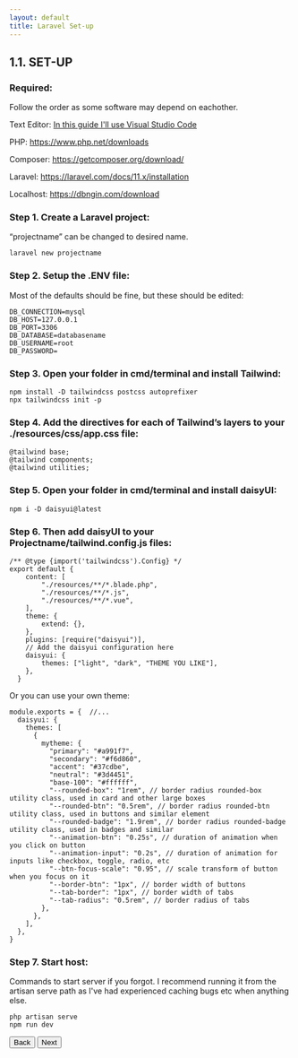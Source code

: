 ```yaml
---
layout: default
title: Laravel Set-up
---
```


<h2>1.1. SET-UP</h2>

<h3>Required:</h3>
<p>Follow the order as some software may depend on eachother.</p>
<p>Text Editor: <a href="https://code.visualstudio.com/download">In this guide I'll use Visual Studio Code</a></p>
<p>PHP: <a href="https://www.php.net/downloads">https://www.php.net/downloads</a></p>
<p>Composer: <a href="https://getcomposer.org/download/">https://getcomposer.org/download/</a></p>
<p>Laravel: <a href="https://laravel.com/docs/11.x/installation">https://laravel.com/docs/11.x/installation</a></p>
<p>Localhost: <a href="https://dbngin.com/download">https://dbngin.com/download</a></p>


<h3>Step 1. Create a Laravel project:</h3>
<p>“projectname” can be changed to desired name.</p>
<div class="codesnippet-wrapper">
  <div class="line-numbers">
</div>
<pre class="codesnippet">
<code>laravel new projectname</code></pre></div>

<h3>Step 2. Setup the .ENV file:</h3>
<p>Most of the defaults should be fine, but these should be edited:</p>
<div class="codesnippet-wrapper">
  <div class="line-numbers">
</div>
<pre class="codesnippet">
<code>DB_CONNECTION=mysql
DB_HOST=127.0.0.1
DB_PORT=3306
DB_DATABASE=databasename
DB_USERNAME=root
DB_PASSWORD=</code></pre></div>

<h3>Step 3. Open your folder in cmd/terminal and install Tailwind:</h3>
<div class="codesnippet-wrapper">
  <div class="line-numbers">
</div>
<pre class="codesnippet">
<code>npm install -D tailwindcss postcss autoprefixer
npx tailwindcss init -p</code></pre></div>

<h3>Step 4. Add the directives for each of Tailwind’s layers to your ./resources/css/app.css file:</h3>
<div class="codesnippet-wrapper">
  <div class="line-numbers">
</div>
<pre class="codesnippet">
<code>@tailwind base;
@tailwind components;
@tailwind utilities;</code></pre></div>

<h3>Step 5. Open your folder in cmd/terminal and install daisyUI:</h3>
<div class="codesnippet-wrapper">
  <div class="line-numbers">
</div>
<pre class="codesnippet">
<code>npm i -D daisyui@latest</code></pre></div>

<h3>Step 6. Then add daisyUI to your Projectname/tailwind.config.js files:</h3>
<div class="codesnippet-wrapper">
  <div class="line-numbers">
</div>
<pre class="codesnippet">
<code>/** @type {import('tailwindcss').Config} */
export default {
    content: [
        "./resources/**/*.blade.php",
        "./resources/**/*.js",
        "./resources/**/*.vue",
    ],
    theme: {
        extend: {},
    },
    plugins: [require("daisyui")],
    // Add the daisyui configuration here
    daisyui: {
        themes: ["light", "dark", "THEME YOU LIKE"],
    },
  }</code></pre></div>

<p>Or you can use your own theme:</p>
<div class="codesnippet-wrapper">
  <div class="line-numbers">
</div>
<pre class="codesnippet"><code>module.exports = {  //...
  daisyui: {
    themes: [
      {
        mytheme: {
          "primary": "#a991f7",
          "secondary": "#f6d860",
          "accent": "#37cdbe",
          "neutral": "#3d4451",
          "base-100": "#ffffff",
          "--rounded-box": "1rem", // border radius rounded-box utility class, used in card and other large boxes
          "--rounded-btn": "0.5rem", // border radius rounded-btn utility class, used in buttons and similar element
          "--rounded-badge": "1.9rem", // border radius rounded-badge utility class, used in badges and similar
          "--animation-btn": "0.25s", // duration of animation when you click on button
          "--animation-input": "0.2s", // duration of animation for inputs like checkbox, toggle, radio, etc
          "--btn-focus-scale": "0.95", // scale transform of button when you focus on it
          "--border-btn": "1px", // border width of buttons
          "--tab-border": "1px", // border width of tabs
          "--tab-radius": "0.5rem", // border radius of tabs
        },
      },
    ],
  },
}</code></pre></div>

<h3>Step 7. Start host:</h3>
<p>Commands to start server if you forgot. I recommend running it from the artisan serve path as I've had experienced caching bugs etc when anything else.</p>
<div class="codesnippet-wrapper">
  <div class="line-numbers">
</div>
<pre class="codesnippet">
<code>php artisan serve
npm run dev</code></pre></div>

<a href="/views/laravel/"><button>Back</button></a>
<a href="/views/laravel/components"><button>Next</button></a>
